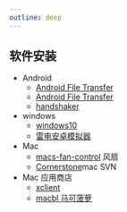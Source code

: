```yaml
---
outline: deep
---
```

## 软件安装
- Android
  - [Android File Transfer](https://teamandroid.com/download-android-file-transfer/)
  - [Android File Transfer](https://www.pc6.com/mac/136165.html)
  - [handshaker](https://www.smartisan.com/apps/#/handshaker)
- windows
  - [windows10](https://www.microsoft.com/zh-cn/software-download/windows10)
  - [雷电安卓模拟器](https://www.ldmnq.com)
- Mac
  - [macs-fan-control](https://crystalidea.com/macs-fan-control) 风扇
  - [Cornerstone](https://xclient.info/s/cornerstone.html#versions)mac SVN
- Mac 应用商店
  - [xclient](https://xclient.info/)
  - [macbl 马可菠萝](https://www.macbl.com/)
